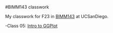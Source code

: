 #BIMM143 classwork

My classwork for F23 in [BIMM143](https://bioboot.github.io/bimm143_F23/schedule/#15) at UCSanDiego.

-Class 05: [Intro to GGPlot](https://github.com/t6lee21/Bimm143_github/blob/main/class05/Class05.pdf)

